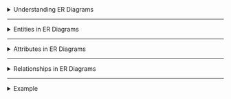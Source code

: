 <details>
<summary>Understanding ER Diagrams</summary>

---

- ER (Entity-Relationship) Diagrams are visual representations used in database design to illustrate the logical structure and relationships between entities in a system.
  
- ER Diagrams help in conceptualizing and designing databases by providing a clear overview of entities, their attributes, and the relationships between them.

- **Components of ER Diagrams:**
  - **Entities:** Represent real-world objects or concepts, such as people, places, or things, with attributes describing them.
  - **Relationships:** Show connections and interactions between entities, defining how they are related to each other.
  - **Attributes:** Characteristics or properties of entities that provide further details about them.

- ER Diagrams serve as a blueprint for database implementation, aiding in better understanding, communication, and maintenance of the database structure.

- ER Diagrams use symbols and notations to depict entities, attributes, and relationships, making it easier to visualize database designs.

</details>

---

<details>
<summary>Entities in ER Diagrams</summary>

---

# Entities in ER Diagrams

- Entities represent real-world objects, concepts, or things within a system that are identifiable and distinguishable.
  
- Entities can include various elements such as Students, Books, Employees, Customers, etc.
  
- Entities are typically depicted as rectangles in ER Diagrams.
  - Each entity has attributes that describe its properties or characteristics.
  - Entities are identified uniquely by their primary keys in a database.
  
- Entities form the core components of a database schema, defining the structure of data storage.

- Entities facilitate organizing and categorizing information in the database system.

</details>

---

<details>
<summary>Attributes in ER Diagrams</summary>

---


# Attributes in ER Diagrams

- Attributes are properties or characteristics that describe entities in a database.
  
- **Types of Attributes:**
  - *Simple Attributes:* Represent single atomic values (e.g., Name, Age).
  - *Composite Attributes:* Composed of multiple smaller attributes (e.g., Address: Street, City, Zip Code).
  - *Derived Attributes:* Calculated or derived from other attributes (e.g., Age can be derived from Date of Birth).
  
- **Examples of Attributes:**
  - Attributes could be Name, ID, ISBN, Title, Author, Quantity, etc.

- Attributes are usually depicted as ovals connected to respective entities.
  
- Attributes provide details and specific information about entities, defining their characteristics.
  
- Attributes help in organizing and storing data efficiently within the database.

</details>

---

<details>
<summary>Relationships in ER Diagrams</summary>

---


#### Relationships in ER Diagrams

- Relationships establish connections and associations between entities in a database system.
  
- **Types of Relationships:**
  - *One-to-One (1:1):* Each entity in the relationship is associated with only one entity in the other side.
  - *One-to-Many (1:M):* One entity in a relationship is associated with multiple entities in the other side.
  - *Many-to-Many (M:N):* Entities on both sides can be associated with multiple entities on the other side.

- Example: A Student borrows many Books; a Book can be borrowed by many Students.

- Relationships are typically depicted as diamonds connected to related entities.
  
- Relationships define how entities interact and relate to each other in a database schema.
  
- Relationships establish the logical connections between entities, shaping the database structure.

</details>

---

<details>
<summary>Example</summary>



```mermaid
erDiagram
    BOOK {
        BookID INT PK
        Title VARCHAR
        Author VARCHAR
        ISBN VARCHAR
        PublicationYear INT
        Quantity INT
    }

    PUBLICATION {
        PublicationID INT PK
        PublisherName VARCHAR
        PublicationDate DATE
    }

    CATEGORY {
        CategoryID INT PK
        CategoryName VARCHAR
    }

    BOOK_CATEGORY {
        BookID INT FK
        CategoryID INT FK
    }

    BOOK_PUBLICATION {
        BookID INT FK
        PublicationID INT FK
    }

    BOOK ||--|{ BOOK_CATEGORY : belongsTo
    BOOK }|--|| BOOK_PUBLICATION : isPublishedBy
    PUBLICATION }|--|| BOOK_PUBLICATION : hasPublicationDetails
```

</details>

<!-- https://www.mermaidchart.com/app/projects/21030e5e-873f-4377-bb62-3dae3e10870f/diagrams/b2b98989-b71a-43ac-b539-a27454399c7e/version/v0.1/edit -->

